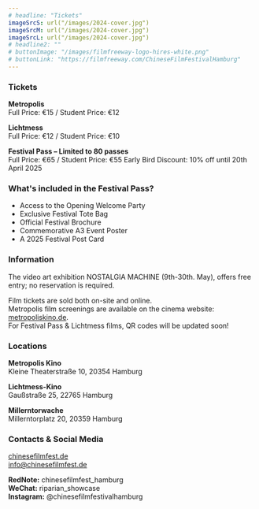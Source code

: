 ```yaml
---
# headline: "Tickets"
imageSrcS: url("/images/2024-cover.jpg")
imageSrcM: url("/images/2024-cover.jpg")
imageSrcL: url("/images/2024-cover.jpg")
# headline2: ""
# buttonImage: "/images/filmfreeway-logo-hires-white.png"
# buttonLink: "https://filmfreeway.com/ChineseFilmFestivalHamburg"
---
```

### Tickets


**Metropolis**<br>
Full Price: €15 / Student Price: €12

**Lichtmess**<br>
Full Price: €12 / Student Price: €10

**Festival Pass – Limited to 80 passes**<br>
Full Price: €65 / Student Price: €55
Early Bird Discount: 10% off until 20th April 2025

### What's included in the Festival Pass?
- Access to the Opening Welcome Party
- Exclusive Festival Tote Bag
- Official Festival Brochure
- Commemorative A3 Event Poster
- A 2025 Festival Post Card

### Information

The video art exhibition NOSTALGIA MACHINE (9th-30th. May), offers free entry; no reservation is required.

Film tickets are sold both on-site and online.<br>
Metropolis film screenings are available on the cinema website: <a href="https://metropoliskino.de" target="_blank">metropoliskino.de</a>.<br>
For Festival Pass & Lichtmess films, QR codes will be updated soon!


### Locations

**Metropolis Kino**<br>
Kleine Theaterstraße 10,
20354 Hamburg

**Lichtmess-Kino**<br>
Gaußstraße 25, 22765 Hamburg

**Millerntorwache**<br>
Millerntorplatz 20, 20359 Hamburg


### Contacts & Social Media
<a href="https://www.chinesefilmfest.de" target="_blank">chinesefilmfest.de</a><br>
info@chinesefilmfest.de

**RedNote:** chinesefilmfest_hamburg<br>
**WeChat:** riparian_showcase<br>
**Instagram:** @chinesefilmfestivalhamburg


<!-- 
### Program Archive

<div class="downloads">
    <a href="/assets/program-chinese-film-2024.pdf" download title="Click to download the Program 2024">
        <img src="/images/2024-cover.jpg" alt="Program-chinese-film-2024" style="max-width: 250px"/>
        <div class="overlay">
            <div class="text">Download</div>
        </div>
    </a>
    <a href="/assets/program-chinese-film-2023.pdf" download title="Click to download the Program 2023">
        <img src="/images/2023-cover.jpg" alt="Program-chinese-film-2023" style="max-width: 250px"/>
        <div class="overlay">
            <div class="text">Download</div>
        </div>
    </a>
</div> -->

